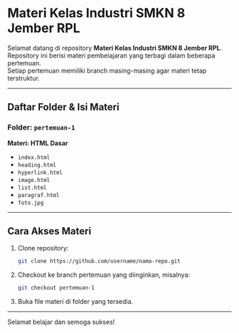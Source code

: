 # Materi Kelas Industri SMKN 8 Jember RPL

Selamat datang di repository **Materi Kelas Industri SMKN 8 Jember RPL**.  
Repository ini berisi materi pembelajaran yang terbagi dalam beberapa pertemuan.  
Setiap pertemuan memiliki branch masing-masing agar materi tetap terstruktur.

---

## Daftar Folder & Isi Materi

### Folder: `pertemuan-1`

**Materi: HTML Dasar**

- `index.html`
- `heading.html`
- `hyperlink.html`
- `image.html`
- `list.html`
- `paragraf.html`
- `foto.jpg`

---

## Cara Akses Materi

1. Clone repository:
    ```bash
    git clone https://github.com/username/nama-repo.git
    ```
2. Checkout ke branch pertemuan yang diinginkan, misalnya:
    ```bash
    git checkout pertemuan-1
    ```
3. Buka file materi di folder yang tersedia.

---

Selamat belajar dan semoga sukses!
